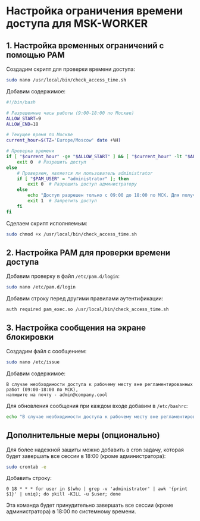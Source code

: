 # Настройка ограничения времени доступа для MSK-WORKER

## 1. Настройка временных ограничений с помощью PAM

Создадим скрипт для проверки времени доступа:

```bash
sudo nano /usr/local/bin/check_access_time.sh
```

Добавим содержимое:
```bash
#!/bin/bash

# Разрешенные часы работы (9:00-18:00 по Москве)
ALLOW_START=9
ALLOW_END=18

# Текущее время по Москве
current_hour=$(TZ='Europe/Moscow' date +%H)

# Проверка времени
if [ "$current_hour" -ge "$ALLOW_START" ] && [ "$current_hour" -lt "$ALLOW_END" ]; then
    exit 0  # Разрешить доступ
else
    # Проверяем, является ли пользователь administrator
    if [ "$PAM_USER" = "administrator" ]; then
        exit 0  # Разрешить доступ администратору
    else
        echo "Доступ разрешен только с 09:00 до 18:00 по МСК. Для получения доступа вне этого времени свяжитесь с администратором." > /etc/issue
        exit 1  # Запретить доступ
    fi
fi
```

Сделаем скрипт исполняемым:
```bash
sudo chmod +x /usr/local/bin/check_access_time.sh
```

## 2. Настройка PAM для проверки времени доступа

Добавим проверку в файл `/etc/pam.d/login`:
```bash
sudo nano /etc/pam.d/login
```

Добавим строку перед другими правилами аутентификации:
```
auth required pam_exec.so /usr/local/bin/check_access_time.sh
```

## 3. Настройка сообщения на экране блокировки

Создадим файл с сообщением:
```bash
sudo nano /etc/issue
```

Добавим содержимое:
```
В случае необходимости доступа к рабочему месту вне регламентированных работ (09:00-18:00 по МСК),
напишите на почту - admin@company.cool
```

Для обновления сообщения при каждом входе добавим в `/etc/bashrc`:
```bash
echo "В случае необходимости доступа к рабочему месту вне регламентированных работ (09:00-18:00 по МСК), напишите на почту - admin@company.cool" > /etc/issue
```


## Дополнительные меры (опционально)

Для более надежной защиты можно добавить в cron задачу, которая будет завершать все сессии в 18:00 (кроме администратора):
```bash
sudo crontab -e
```

Добавить строку:
```
0 18 * * * for user in $(who | grep -v 'administrator' | awk '{print $1}' | uniq); do pkill -KILL -u $user; done
```

Эта команда будет принудительно завершать все сессии (кроме администратора) в 18:00 по системному времени.